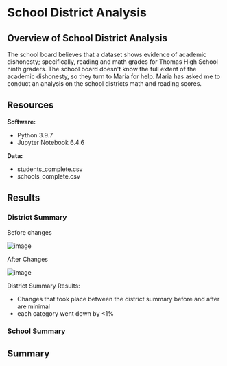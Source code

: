 # School District Analysis

## Overview of School District Analysis
The school board believes that a dataset shows evidence of academic dishonesty; specifically, reading and math grades for Thomas High School ninth graders. The school board doesn't know the full extent of the academic dishonesty, so they turn to Maria for help. Maria has asked me to conduct an analysis on the school districts math and reading scores.

## Resources
**Software:**
* Python 3.9.7
* Jupyter Notebook 6.4.6

**Data:**
* students_complete.csv
* schools_complete.csv

## Results
### District Summary
Before changes

![image](https://user-images.githubusercontent.com/97328622/155909718-f54d8b8d-5c54-41da-88c4-e9d9084e7168.png)

After Changes

![image](https://user-images.githubusercontent.com/97328622/155909765-a9337e72-d049-4b91-89c9-2d2062a2c16c.png)

District Summary Results:
* Changes that took place between the district summary before and after are minimal
* each category went down by <1%

### School Summary



## Summary
